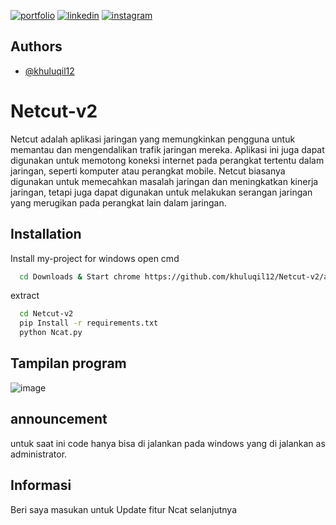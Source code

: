 [![portfolio](https://img.shields.io/badge/buymeacoffee-000?style=for-the-badge&logo=ko-fi&logoColor=white)](https://www.buymeacoffee.com/khuluqil)
[![linkedin](https://img.shields.io/badge/linkedin-0A66C2?style=for-the-badge&logo=linkedin&logoColor=white)](https://www.linkedin.com/in/khuluqil-karim-76722b240/)
[![instagram](https://img.shields.io/badge/instagram-1DA1F2?style=for-the-badge&logo=red&logoColor=white)](https://www.instagram.com/khuluq12/)
## Authors
- [@khuluqil12](https://www.github.com/khuluqil12)

# Netcut-v2
Netcut adalah aplikasi jaringan yang memungkinkan pengguna untuk memantau dan mengendalikan trafik jaringan mereka. Aplikasi ini juga dapat digunakan untuk memotong koneksi internet pada perangkat tertentu dalam jaringan, seperti komputer atau perangkat mobile. Netcut biasanya digunakan untuk memecahkan masalah jaringan dan meningkatkan kinerja jaringan, tetapi juga dapat digunakan untuk melakukan serangan jaringan yang merugikan pada perangkat lain dalam jaringan.

## Installation
Install my-project for windows
open cmd

```bash
  cd Downloads & Start chrome https://github.com/khuluqil12/Netcut-v2/archive/refs/heads/main.zip
```
extract 
```bash
  cd Netcut-v2
  pip Install -r requirements.txt
  python Ncat.py
```
## Tampilan program
![image](https://user-images.githubusercontent.com/83143616/217248058-14f14bbc-1f0e-44ee-ab40-ddfdd4ebf2e8.png)

## announcement
untuk saat ini code hanya bisa di jalankan pada windows yang di jalankan as administrator.

## Informasi
Beri saya masukan untuk Update fitur Ncat selanjutnya 

